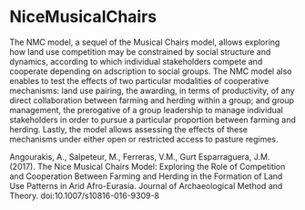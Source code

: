 # NiceMusicalChairs

The NMC model, a sequel of the Musical Chairs model, allows exploring how land use competition may be constrained by social structure and dynamics, according to which individual stakeholders compete and cooperate depending on adscription to social groups. 
The NMC model also enables to test the effects of two particular modalities of cooperative mechanisms: land use pairing, the awarding, in terms of productivity, of any direct collaboration between farming and herding within a group; and group management, the prerogative of a group leadership to manage individual stakeholders in order to pursue a particular proportion between farming and herding. Lastly, the model allows assessing the effects of these mechanisms under either open or restricted access to pasture regimes.

Angourakis, A., Salpeteur, M., Ferreras, V.M., Gurt Esparraguera, J.M. (2017). The Nice Musical Chairs Model: Exploring the Role of Competition and Cooperation Between Farming and Herding in the Formation of Land Use Patterns in Arid Afro-Eurasia. Journal of Archaeological Method and Theory. doi:10.1007/s10816-016-9309-8
